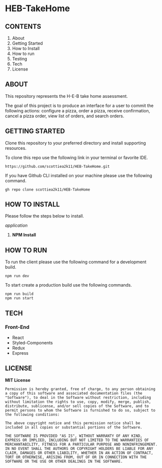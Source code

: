 # HEB-TakeHome

## CONTENTS

1. About
2. Getting Started
3. How to Install
4. How to run
5. Testing
6. Tech
7. License

## ABOUT

This repository represents the H-E-B take home assessment.

The goal of this project is to produce an interface for a user to commit the following actions: configure a pizza, order a pizza, receive confirmation, cancel a pizza order, view list of orders, and search orders.

## GETTING STARTED

Clone this repository to your preferred directory and install supporting resources.

To clone this repo use the following link in your terminal or favorite IDE.

    https://github.com/scottiea2k11/HEB-TakeHome.git

If you have Github CLI installed on your machine please use the following command.

    gh repo clone scottiea2k11/HEB-TakeHome

## HOW TO INSTALL

Please follow the steps below to install.

_application_

1. **NPM Install**

## HOW TO RUN

To run the client please use the following command for a development build.

    npm run dev

To start create a production build use the following commands.

    npm run build
    npm run start

## TECH

### **Front-End**

- React
- Styled-Components
- Redux
- Express

## LICENSE

**MIT License**

    Permission is hereby granted, free of charge, to any person obtaining a copy of this software and associated documentation files (the "Software"), to deal in the Software without restriction, including without limitation the rights to use, copy, modify, merge, publish, distribute, sublicense, and/or sell copies of the Software, and to permit persons to whom the Software is furnished to do so, subject to the following conditions:

    The above copyright notice and this permission notice shall be included in all copies or substantial portions of the Software.

    THE SOFTWARE IS PROVIDED "AS IS", WITHOUT WARRANTY OF ANY KIND, EXPRESS OR IMPLIED, INCLUDING BUT NOT LIMITED TO THE WARRANTIES OF MERCHANTABILITY, FITNESS FOR A PARTICULAR PURPOSE AND NONINFRINGEMENT. IN NO EVENT SHALL THE AUTHORS OR COPYRIGHT HOLDERS BE LIABLE FOR ANY CLAIM, DAMAGES OR OTHER LIABILITY, WHETHER IN AN ACTION OF CONTRACT, TORT OR OTHERWISE, ARISING FROM, OUT OF OR IN CONNECTION WITH THE SOFTWARE OR THE USE OR OTHER DEALINGS IN THE SOFTWARE.
